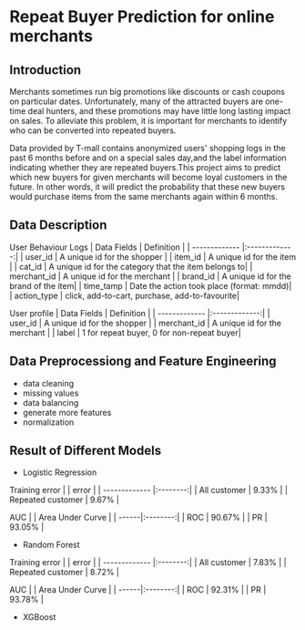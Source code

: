 # Repeat Buyer Prediction for online merchants

## Introduction
Merchants sometimes run big promotions like discounts or cash coupons on
particular dates. Unfortunately, many of the attracted buyers are one-time deal hunters, and these promotions may have little long lasting impact on sales. To alleviate this problem, it is important for merchants to identify who can be converted into repeated buyers.

Data provided by T-mall contains anonymized users' shopping logs in the past 6
months before and on a special sales day,and the label information indicating
whether they are repeated buyers.This project aims to predict which new buyers for given merchants will become loyal customers in the future. In other words, it will predict the probability that these new buyers would purchase items from the same merchants again within 6 months.

## Data Description
User Behaviour Logs
| Data Fields   | Definition    |
| ------------- |:-------------:|
| user_id       | A unique id for the shopper   | 
| item_id       | A unique id for the item      |
| cat_id        | A unique id for the category that the item belongs to| 
| merchant_id   | A unique id for the merchant |
| brand_id      | A unique id for the brand of the item|
| time_tamp     | Date the action took place (format: mmdd)|
| action_type   | click, add-to-cart, purchase, add-to-favourite|

User profile
| Data Fields   | Definition    |
| ------------- |:-------------:|
| user_id       | A unique id for the shopper   | 
| merchant_id   | A unique id for the merchant      |
| label         | 1 for repeat buyer, 0 for non-repeat buyer| 

## Data Preprocessiong and Feature Engineering
* data cleaning
* missing values
* data balancing
* generate more features
* normalization

## Result of Different Models
* Logistic Regression

Training error
|    				| error    |
| ------------- 	|:--------:|
| All customer      | 9.33%    | 
| Repeated customer | 9.67%    |

AUC
|    	| Area Under Curve    |
| ------|:--------:|
| ROC   | 90.67%    | 
| PR    | 93.05%    |

* Random Forest

Training error
|    				| error    |
| ------------- 	|:--------:|
| All customer      | 7.83%    | 
| Repeated customer | 8.72%    |

AUC
|    	| Area Under Curve    |
| ------|:--------:|
| ROC   | 92.31%    | 
| PR    | 93.78%    |

* XGBoost

